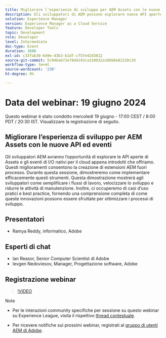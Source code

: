 ```yaml
---
title: Migliorare l’esperienza di sviluppo per AEM Assets con le nuove API ed eventi
description: Gli sviluppatori di AEM possono esplorare nuove API aperte di Assets ed eventi di I/O nativi per il cloud per creare estensioni AEM fuori processo, semplificare i flussi di lavoro, migliorare la velocità di sviluppo e ridurre la manutenzione, con casi d’uso pratici e best practice illustrati.
solution: Experience Manager
version: Experience Manager as a Cloud Service
feature: Developer Tools
topic: Development
role: Developer
level: Intermediate
doc-type: Event
duration: 3600
exl-id: c33fab30-649e-43b3-b1df-cf57e42d3612
source-git-commit: 5c946ab73e78d4243ca310032a10bb8e82228c3d
workflow-type: tm+mt
source-wordcount: '230'
ht-degree: 0%

---
```


# Data del webinar: 19 giugno 2024

Questo webinar è stato condotto mercoledì 19 giugno - 17:00 CEST / 8:00 PDT / 20:30 IST. Visualizzare la registrazione di seguito.

## Migliorare l’esperienza di sviluppo per AEM Assets con le nuove API ed eventi

Gli sviluppatori AEM avranno l’opportunità di esplorare le API aperte di Assets e gli eventi di I/O nativi per il cloud appena introdotti che offriamo. Questi miglioramenti consentono la creazione di estensioni AEM fuori processo. Durante questa sessione, dimostreremo come implementare efficacemente questi strumenti. Questa dimostrazione mostrerà agli sviluppatori come semplificare i flussi di lavoro, velocizzare lo sviluppo e ridurre le attività di manutenzione. Inoltre, ci occuperemo di casi d’uso pratici e best practice, fornendo una comprensione completa di come queste innovazioni possono essere sfruttate per ottimizzare i processi di sviluppo.

## Presentatori

* Ramya Reddy, informatico, Adobe

## Esperti di chat

* Ian Reasor, Senior Computer Scientist di Adobe
* Ievgen Nedoviesov, Manager, Progettazione software, Adobe

## Registrazione webinar

>[!VIDEO](https://video.tv.adobe.com/v/3430198)

>[!NOTE]
> 
>* Per le interazioni community specifiche per sessione su questo webinar su Experience League, visita il rispettivo [thread contestuale](https://adobe.ly/3UQXwFO).
>
>* Per ricevere notifiche sui prossimi webinar, registrati al [gruppo di utenti AEM di Adobe](https://aem-augs.adobe.com/).
